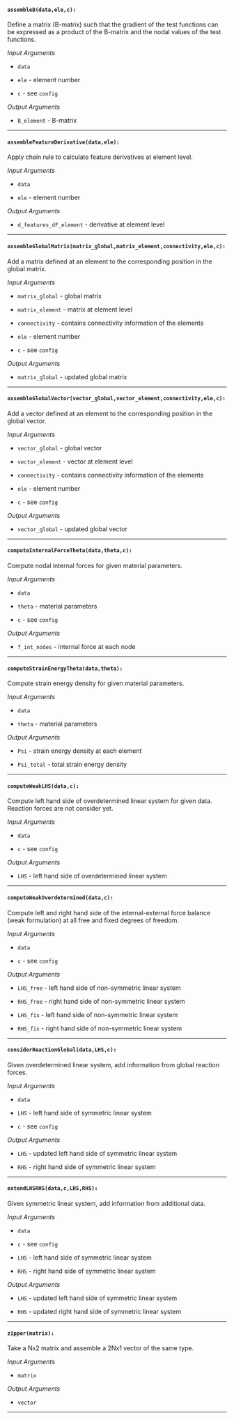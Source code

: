 #### `assembleB(data,ele,c):`

Define a matrix (B-matrix) such that the gradient of the test functions can be expressed as a product of the B-matrix and the nodal values of the test functions.

_Input Arguments_

- `data`
   
- `ele` - element number
   
- `c` - see `config`
   
_Output Arguments_

- `B_element` - B-matrix
   
---
   

#### `assembleFeatureDerivative(data,ele):`

Apply chain rule to calculate feature derivatives at element level.

_Input Arguments_

- `data`
   
- `ele` - element number
       
_Output Arguments_

- `d_features_dF_element` - derivative at element level
   
---
   

#### `assembleGlobalMatrix(matrix_global,matrix_element,connectivity,ele,c):`

Add a matrix defined at an element to the corresponding position in the global matrix.

_Input Arguments_

- `matrix_global` - global matrix
   
- `matrix_element` - matrix at element level
   
- `connectivity` - contains connectivity information of the elements
   
- `ele` - element number
   
- `c` - see `config`
   
_Output Arguments_

- `matrix_global` - updated global matrix
   
---
   

#### `assembleGlobalVector(vector_global,vector_element,connectivity,ele,c):`

Add a vector defined at an element to the corresponding position in the global vector.

_Input Arguments_

- `vector_global` - global vector
   
- `vector_element` - vector at element level
   
- `connectivity` - contains connectivity information of the elements
   
- `ele` - element number
   
- `c` - see `config`
   
_Output Arguments_

- `vector_global` - updated global vector
   
---
   

#### `computeInternalForceTheta(data,theta,c):`

Compute nodal internal forces for given material parameters.

_Input Arguments_

- `data`
   
- `theta` - material parameters
   
- `c` - see `config`
   
_Output Arguments_

- `f_int_nodes` - internal force at each node
   
---
   

#### `computeStrainEnergyTheta(data,theta):`

Compute strain energy density for given material parameters.

_Input Arguments_

- `data`
   
- `theta` - material parameters
   
_Output Arguments_

- `Psi` - strain energy density at each element
   
- `Psi_total` - total strain energy density
   
---
   

#### `computeWeakLHS(data,c):`

Compute left hand side of overdetermined linear system for given data.
Reaction forces are not consider yet.

_Input Arguments_

- `data`
   
- `c` - see `config`
   
_Output Arguments_

- `LHS` - left hand side of overdetermined linear system
   
---
   

#### `computeWeakOverdetermined(data,c):`

Compute left and right hand side of the internal-external force
balance (weak formulation) at all free and fixed degrees of freedom.

_Input Arguments_

- `data`
   
- `c` - see `config`
   
_Output Arguments_


- `LHS_free` - left hand side of non-symmetric linear system
   
- `RHS_free` - right hand side of non-symmetric linear system
   
- `LHS_fix` - left hand side of non-symmetric linear system
   
- `RHS_fix` - right hand side of non-symmetric linear system
   
---
   

#### `considerReactionGlobal(data,LHS,c):`

Given overdetermined linear system, add information from global reaction forces.

_Input Arguments_

- `data`
   
- `LHS` - left hand side of symmetric linear system
   
- `c` - see `config`
   
_Output Arguments_

- `LHS` - updated left hand side of symmetric linear system
   
- `RHS` - right hand side of symmetric linear system
   
---
   

#### `extendLHSRHS(data,c,LHS,RHS):`

Given symmetric linear system, add information from additional data.

_Input Arguments_

- `data`
   
- `c` - see `config`
   
- `LHS` - left hand side of symmetric linear system
   
- `RHS` - right hand side of symmetric linear system
   
_Output Arguments_

- `LHS` - updated left hand side of symmetric linear system
   
- `RHS` - updated right hand side of symmetric linear system
   
---
   

#### `zipper(matrix):`

Take a Nx2 matrix and assemble a 2Nx1 vector of the same type.

_Input Arguments_

- `matrix`
   
_Output Arguments_

- `vector`
   
---
   